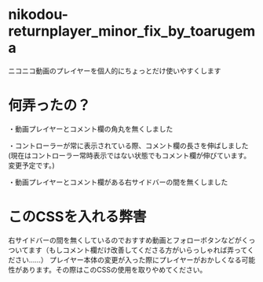 # nikodou-returnplayer_minor_fix_by_toarugema

ニコニコ動画のプレイヤーを個人的にちょっとだけ使いやすくします

# 何弄ったの？
・動画プレイヤーとコメント欄の角丸を無くしました

・コントローラーが常に表示されている際、コメント欄の長さを伸ばしました(現在はコントローラー常時表示ではない状態でもコメント欄が伸びています。変更予定です。)

・動画プレイヤーとコメント欄がある右サイドバーの間を無くしました

# このCSSを入れる弊害
右サイドバーの間を無くしているのでおすすめ動画とフォローボタンなどがくっついてます（もしコメント欄だけ改善してくださる方がいらっしゃれば弄ってください……）
プレイヤー本体の変更が入った際にプレイヤーがおかしくなる可能性があります。その際はこのCSSの使用を取りやめてください。
